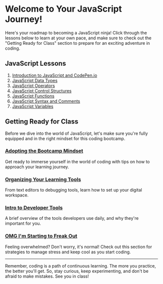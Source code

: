 # Welcome to Your JavaScript Journey!

Here's your roadmap to becoming a JavaScript ninja! Click through the lessons below to learn at your own pace, and make sure to check out the "Getting Ready for Class" section to prepare for an exciting adventure in coding.

## JavaScript Lessons

1. [Introduction to JavaScript and CodePen.io](#)
2. [JavaScript Data Types](#)
3. [JavaScript Operators](#)
4. [JavaScript Control Structures](#)
5. [JavaScript Functions](#)
6. [JavaScript Syntax and Comments](#)
7. [JavaScript Variables](#)

## Getting Ready for Class

Before we dive into the world of JavaScript, let's make sure you're fully equipped and in the right mindset for this coding bootcamp.

### [Adopting the Bootcamp Mindset](#)

Get ready to immerse yourself in the world of coding with tips on how to approach your learning journey.

### [Organizing Your Learning Tools](#)

From text editors to debugging tools, learn how to set up your digital workspace.

### [Intro to Developer Tools](#)

A brief overview of the tools developers use daily, and why they're important for you.

### [OMG I'm Starting to Freak Out](#)

Feeling overwhelmed? Don't worry, it's normal! Check out this section for strategies to manage stress and keep cool as you start coding.

---

Remember, coding is a path of continuous learning. The more you practice, the better you'll get. So, stay curious, keep experimenting, and don't be afraid to make mistakes. See you in class!
